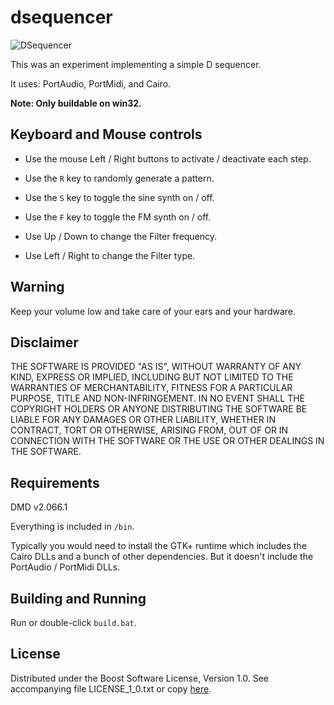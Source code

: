 # dsequencer

![DSequencer](https://raw.github.com/drey08/dsequencer/master/bin/dsequencer.png)

This was an experiment implementing a simple D sequencer.

It uses: PortAudio, PortMidi, and Cairo.

**Note: Only buildable on win32.**

## Keyboard and Mouse controls

- Use the mouse Left / Right buttons to activate / deactivate each step.

- Use the `R` key to randomly generate a pattern.

- Use the `S` key to toggle the sine synth on / off.

- Use the `F` key to toggle the FM synth on / off.

- Use Up / Down to change the Filter frequency.

- Use Left / Right to change the Filter type.

## Warning

Keep your volume low and take care of your ears and your hardware.

## Disclaimer

THE SOFTWARE IS PROVIDED "AS IS", WITHOUT WARRANTY OF ANY KIND, EXPRESS OR
IMPLIED, INCLUDING BUT NOT LIMITED TO THE WARRANTIES OF MERCHANTABILITY,
FITNESS FOR A PARTICULAR PURPOSE, TITLE AND NON-INFRINGEMENT. IN NO EVENT
SHALL THE COPYRIGHT HOLDERS OR ANYONE DISTRIBUTING THE SOFTWARE BE LIABLE
FOR ANY DAMAGES OR OTHER LIABILITY, WHETHER IN CONTRACT, TORT OR OTHERWISE,
ARISING FROM, OUT OF OR IN CONNECTION WITH THE SOFTWARE OR THE USE OR OTHER
DEALINGS IN THE SOFTWARE.

## Requirements

DMD v2.066.1

Everything is included in `/bin`.

Typically you would need to install the GTK+ runtime which includes the
Cairo DLLs and a bunch of other dependencies. But it doesn't include the
PortAudio / PortMidi DLLs.

## Building and Running

Run or double-click `build.bat`.

## License

Distributed under the Boost Software License, Version 1.0.
See accompanying file LICENSE_1_0.txt or copy [here][BoostLicense].

[BoostLicense]: http://www.boost.org/LICENSE_1_0.txt
